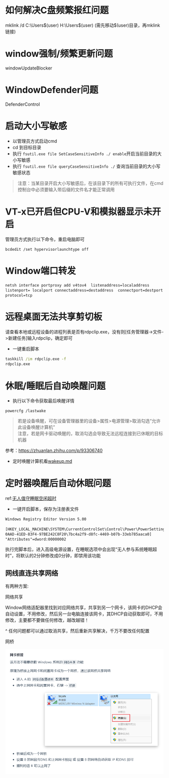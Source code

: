 # 如何解决C盘频繁报红问题
mklink /d C:\Users\$(user) H:\Users\$(user) (需先移动$(user)目录，再mklink链接)
# window强制/频繁更新问题
windowUpdateBlocker
# WindowDefender问题
DefenderControl
# 启动大小写敏感
- 以管理员方式启动cmd
- cd 到目标目录
- 执行 `fsutil.exe file SetCaseSensitiveInfo ./ enable`开启当前目录的大小写敏感
- 执行 `fsutil.exe file queryCaseSensitiveInfo ./` 查询当前目录的大小写敏感状态
> 注意：当某目录开启大小写敏感后，在该目录下的所有可执行文件，在cmd控制台中必须要输入带后缀的文件名才能正常调用
# VT-x已开启但CPU-V和模拟器显示未开启
管理员方式执行以下命令，重启电脑即可
```
bcdedit /set hypervisorlaunchtype off
```
# Window端口转发
```
netsh interface portproxy add v4tov4  listenaddress=localaddress listenport= localport connectaddress=destaddress  connectport=destport protocol=tcp
```
# 远程桌面无法共享剪切板
请查看本地或远程设备的进程列表是否有rdpclip.exe，没有则\[任务管理器->文件->新建任务\]输入rdpclip，确定即可
- 一键重启脚本
```bat
taskkill /im rdpclip.exe -f
rdpclip.exe

```
# 休眠/睡眠后自动唤醒问题
- 执行以下命令获取最后唤醒详情
```
powercfg /lastwake
```
> 若是设备唤醒，可在设备管理器里的设备>属性>电源管理>取消勾选“允许此设备唤醒计算机” \
> 注意，若是网卡驱动唤醒的，取消勾选会导致无法远程连接到已休眠的目标机器 

参考：https://zhuanlan.zhihu.com/p/93306740  

- 定时唤醒计算机看[wakeup.md](./wakeup.md) 

# 定时器唤醒后自动休眠问题

ref:[无人值守睡眠空闲超时](https://learn.microsoft.com/zh-cn/windows-hardware/customize/power-settings/sleep-settings-sleep-unattended-idle-timeout)  
- 一键开启脚本，保存为注册表文件  
```reg
Windows Registry Editor Version 5.00

[HKEY_LOCAL_MACHINE\SYSTEM\CurrentControlSet\Control\Power\PowerSettings\238C9FA8-0AAD-41ED-83F4-97BE242C8F20\7bc4a2f9-d8fc-4469-b07b-33eb785aaca0]
"Attributes"=dword:00000002

```
执行完脚本后，进入高级电源设置，在睡眠选项中会出现“无人参与系统睡眠超时”，将默认的2分钟修改成0分钟，即禁用该功能  

## 网线直连共享网络

有两种方案: 

网络共享

Window网络适配器里找到对应网络共享，共享到另一个网卡，该网卡的DHCP会自动设置，不用修改，然后另一台电脑连接该网卡，其DHCP自动获取即可，不用修改，主要都不要做任何修改，越改越错！

  ^ 任何问题都可以通过取消共享，然后重新共享解决，千万不要改任何配置

网桥

![image-20241114155454099](./assets/image-20241114155454099.png)



